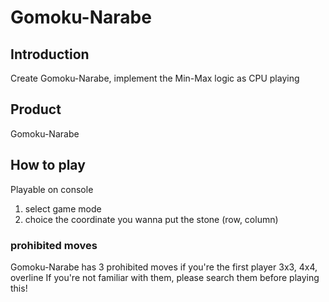 # Gomoku-Narabe

## Introduction
Create Gomoku-Narabe, implement the Min-Max logic as CPU playing

## Product
Gomoku-Narabe

## How to play
Playable on console
1. select game mode
2. choice the coordinate you wanna put the stone (row, column)

### prohibited moves
Gomoku-Narabe has 3 prohibited moves if you're the first player
3x3, 4x4, overline
If you're not familiar with them, please search them before playing this!